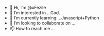 - 👋 Hi, I’m @uFezile
- 👀 I’m interested in ...God.
- 🌱 I’m currently learning ...Javascript+Python
- 💞️ I’m looking to collaborate on ...
- 📫 How to reach me ...

<!---
uFezile/uFezile is a ✨ special ✨ repository because its `README.md` (this file) appears on your GitHub profile.
You can click the Preview link to take a look at your changes.
--->
